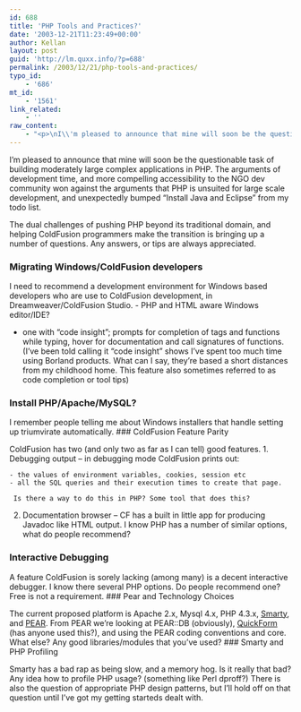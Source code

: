 ```yaml
---
id: 688
title: 'PHP Tools and Practices?'
date: '2003-12-21T11:23:49+00:00'
author: Kellan
layout: post
guid: 'http://lm.quxx.info/?p=688'
permalink: /2003/12/21/php-tools-and-practices/
typo_id:
    - '686'
mt_id:
    - '1561'
link_related:
    - ''
raw_content:
    - "<p>\nI\\'m pleased to announce that mine will soon be the questionable task of building moderately large complex applications in PHP.  The arguments of development time, and more compelling accessibility to the NGO dev community won against the arguments that PHP is unsuited for large scale development, and unexpectedly bumped \\\"Install Java and Eclipse\\\" from my todo list.\n</p>\n<p>\nThe dual challenges of pushing PHP beyond its traditional domain, and helping ColdFusion programmers make the transition is bringing up a  \n number of questions.  Any answers, or tips are always appreciated.\n</p>\n<p>\n<h3>Migrating Windows/ColdFusion developers</h3>\nI need to recommend a development environment for Windows based developers who are use to ColdFusion development, in Dreamweaver/ColdFusion Studio.\n<ul>\n<li>PHP and HTML aware Windows editor/IDE?</li>\n<li>one with \\\"code insight\\\"; prompts for completion of tags and functions while typing, hover for documentation and call signatures of functions. (I\\'ve been told calling it \\\"code insight\\\" shows I\\'ve spent too much time using Borland products.  What can I say, they\\'re based a short distances from my childhood home.  This feature also sometimes referred to as code completion or tool tips)</li>\n</ul>\n</p>\n<p>\n<h3>Install PHP/Apache/MySQL?</h3>\nI remember people telling me about Windows installers that handle setting up triumvirate automatically.\n</p>\n<p>\n<h3>ColdFusion Feature Parity</h3>\nColdFusion has two (and only two as far as I can tell) good features.\n<ol>\n<li>Debugging output - in debugging mode ColdFusion prints out:\n  <ul>  \n     <li>the values of environment variables, cookies, session etc</li>\n     <li>all the SQL queries and their execution times to create that page.</li>\n  </ul>\n  Is there a way to do this in PHP?  Some tool that does this?\n</li>\n<li>Documentation browser - CF has a built in little app for producing Javadoc like HTML output.  I know PHP has a number of similar options, what do people recommend?</li>\n</ol>\n</p> \n<p>\n<h3>Interactive Debugging</h3>\nA feature ColdFusion is sorely lacking (among many) is a decent interactive debugger.  I know there several PHP options.  Do people recommend one?  Free is not a requirement.\n</p>\n<p>\n<h3>Pear and Technology Choices</h3>\nThe current proposed platform is Apache 2.x, Mysql 4.x, PHP 4.3.x, <a href=\\\"http://smarty.php.net/\\\">Smarty</a>, and <a href=\\\"http://pear.php.net\\\">PEAR</a>.  From PEAR we\\'re looking at PEAR::DB (obviously), <a href=\\\"http://pear.php.net/package/HTML_QuickForm\\\">QuickForm</a> (has anyone used this?), and using the PEAR coding conventions and core.   What else?  Any good libraries/modules that you\\'ve used?\n</p>\n<p>\n<h3>Smarty and PHP Profiling</h3>\nSmarty has a bad rap as being slow, and a memory hog.  Is it really that bad?  Any idea how to profile PHP usage?  (something like Perl dproff?)\n</p>\n<p>\nThere is also the question of appropriate PHP design patterns, but I\\'ll hold off on that question until I\\'ve got my getting starteds dealt with.\n</p>"
---
```


I’m pleased to announce that mine will soon be the questionable task of building moderately large complex applications in PHP. The arguments of development time, and more compelling accessibility to the NGO dev community won against the arguments that PHP is unsuited for large scale development, and unexpectedly bumped “Install Java and Eclipse” from my todo list.

The dual challenges of pushing PHP beyond its traditional domain, and helping ColdFusion programmers make the transition is bringing up a  
 number of questions. Any answers, or tips are always appreciated.

### Migrating Windows/ColdFusion developers

I need to recommend a development environment for Windows based developers who are use to ColdFusion development, in Dreamweaver/ColdFusion Studio. - PHP and HTML aware Windows editor/IDE?
- one with “code insight”; prompts for completion of tags and functions while typing, hover for documentation and call signatures of functions. (I’ve been told calling it “code insight” shows I’ve spent too much time using Borland products. What can I say, they’re based a short distances from my childhood home. This feature also sometimes referred to as code completion or tool tips)

### Install PHP/Apache/MySQL?

I remember people telling me about Windows installers that handle setting up triumvirate automatically. ### ColdFusion Feature Parity

ColdFusion has two (and only two as far as I can tell) good features. 1. Debugging output – in debugging mode ColdFusion prints out:   
    
    - the values of environment variables, cookies, session etc
    - all the SQL queries and their execution times to create that page.
     
     Is there a way to do this in PHP? Some tool that does this?
2. Documentation browser – CF has a built in little app for producing Javadoc like HTML output. I know PHP has a number of similar options, what do people recommend?

### Interactive Debugging

A feature ColdFusion is sorely lacking (among many) is a decent interactive debugger. I know there several PHP options. Do people recommend one? Free is not a requirement. ### Pear and Technology Choices

The current proposed platform is Apache 2.x, Mysql 4.x, PHP 4.3.x, [Smarty](http://smarty.php.net/), and [PEAR](http://pear.php.net). From PEAR we’re looking at PEAR::DB (obviously), [QuickForm](http://pear.php.net/package/HTML_QuickForm) (has anyone used this?), and using the PEAR coding conventions and core. What else? Any good libraries/modules that you’ve used? ### Smarty and PHP Profiling

Smarty has a bad rap as being slow, and a memory hog. Is it really that bad? Any idea how to profile PHP usage? (something like Perl dproff?) There is also the question of appropriate PHP design patterns, but I’ll hold off on that question until I’ve got my getting starteds dealt with.